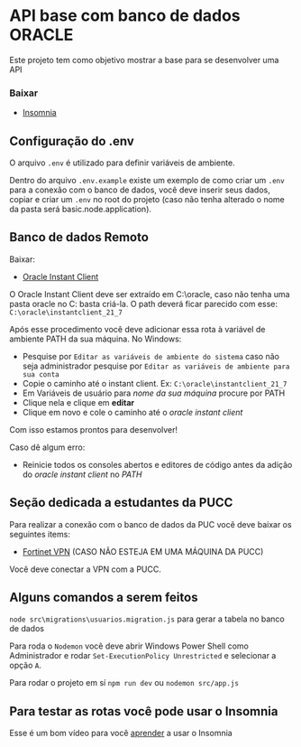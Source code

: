 # API base com banco de dados ORACLE

Este projeto tem como objetivo mostrar a base para se desenvolver uma API

### Baixar

- [Insomnia](https://insomnia.rest/download)

## Configuração do .env

O arquivo `.env` é utilizado para definir variáveis de ambiente.

Dentro do arquivo `.env.example` existe um exemplo de como criar um `.env` para a conexão com o banco de dados, você deve inserir seus dados, copiar e criar um `.env` no root do projeto (caso não tenha alterado o nome da pasta será basic.node.application).

## Banco de dados Remoto

Baixar:
- [Oracle Instant Client](https://www.oracle.com/br/database/technologies/instant-client/winx64-64-downloads.html)

O Oracle Instant Client deve ser extraído em C:\oracle, caso não tenha uma pasta oracle no C: basta criá-la. O path deverá ficar parecido com esse: `C:\oracle\instantclient_21_7`

Após esse procedimento você deve adicionar essa rota à variável de ambiente PATH da sua máquina. No Windows:

- Pesquise por `Editar as variáveis de ambiente do sistema` caso não seja administrador pesquise por `Editar as variáveis de ambiente para sua conta`
- Copie o caminho até o instant client. Ex: `C:\oracle\instantclient_21_7`
- Em Variáveis de usuário para *nome da sua máquina* procure por PATH
- Clique nela e clique em **editar**
- Clique em novo e cole o caminho até o *oracle instant client*

Com isso estamos prontos para desenvolver!

Caso dê algum erro:
- Reinicie todos os consoles abertos e editores de código antes da adição do *oracle instant client* no *PATH*

## Seção dedicada a estudantes da PUCC

Para realizar a conexão com o banco de dados da PUC você deve baixar os seguintes items:
- [Fortinet VPN](https://www.fortinet.com/br/support/product-downloads) (CASO NÃO ESTEJA EM UMA MÁQUINA DA PUCC)

Você deve conectar a VPN com a PUCC.

## Alguns comandos a serem feitos

`node src\migrations\usuarios.migration.js` para gerar a tabela no banco de dados

Para roda o `Nodemon` você deve abrir Windows Power Shell como Administrador e rodar `Set-ExecutionPolicy Unrestricted` e selecionar a opção `A`.

Para rodar o projeto em sí `npm run dev` ou `nodemon src/app.js`

## Para testar as rotas você pode usar o Insomnia

Esse é um bom vídeo para você [aprender](https://www.youtube.com/watch?v=gLpw0GSDYaw&ab_channel=OmniLabs) a usar o Insomnia